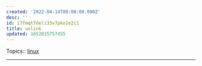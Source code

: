 ```yaml
---
created: '2022-04-14T00:00:00.000Z'
desc: ''
id: i7fmqt7deli33v7pko1e2c1
title: unlink
updated: 1652815757455
---
```

   
Topics::  [linux](../topics/linux.md)   
   
   
---